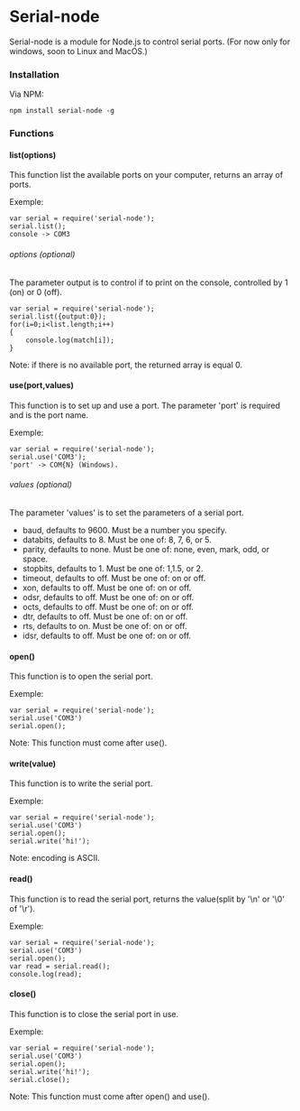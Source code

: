 # Serial-node
Serial-node is a module for Node.js to control serial ports. (For now only for windows, soon to Linux and MacOS.)
### Installation
Via NPM:
```
npm install serial-node -g
```
### Functions
#### list(options)
This function list the available ports on your computer, returns an array of ports. 

Exemple:
```
var serial = require('serial-node');
serial.list();
console -> COM3  
```
###### options (optional)
The parameter output is to control if to print on the console, controlled by 1 (on) or 0 (off).
```
var serial = require('serial-node');
serial.list({output:0});
for(i=0;i<list.length;i++) 
{
	console.log(match[i]); 
}
```
Note: if there is no available port, the returned array is equal 0.
#### use(port,values)
This function is to set up and use a port. 
The parameter 'port' is required and is the port name. 

Exemple:
```
var serial = require('serial-node');
serial.use('COM3');
'port' -> COM{N} (Windows).
```
###### values (optional)
The parameter 'values' is to set the parameters of a serial port.

 * baud, defaults to 9600. Must be a number you specify.
 * databits, defaults to 8. Must be one of: 8, 7, 6, or 5.
 * parity, defaults to none. Must be one of: none, even, mark, odd, or space.
 * stopbits, defaults to 1. Must be one of: 1,1.5, or 2.
 * timeout, defaults to off. Must be one of: on or off.
 * xon, defaults to off. Must be one of: on or off.
 * odsr, defaults to off. Must be one of: on or off.
 * octs, defaults to off. Must be one of: on or off.
 * dtr, defaults to off. Must be one of: on or off. 
 * rts, defaults to on. Must be one of: on or off.
 * idsr, defaults to off. Must be one of: on or off.
 
#### open()
This function is to open the serial port. 

Exemple: 
```
var serial = require('serial-node');
serial.use('COM3')
serial.open();
```
Note: This function must come after use().
#### write(value)
This function is to write the serial port. 

Exemple: 
```
var serial = require('serial-node');
serial.use('COM3')
serial.open();
serial.write('hi!');
```
Note: encoding is ASCII.
#### read()
This function is to read the serial port, returns the value(split by '\n' or '\0' of '\r'). 

Exemple: 
```
var serial = require('serial-node');
serial.use('COM3')
serial.open();
var read = serial.read();
console.log(read);
```
#### close()
This function is to close the serial port in use.

Exemple:
```
var serial = require('serial-node');
serial.use('COM3')
serial.open();
serial.write('hi!');
serial.close();
```
Note: This function must come after open() and use().

